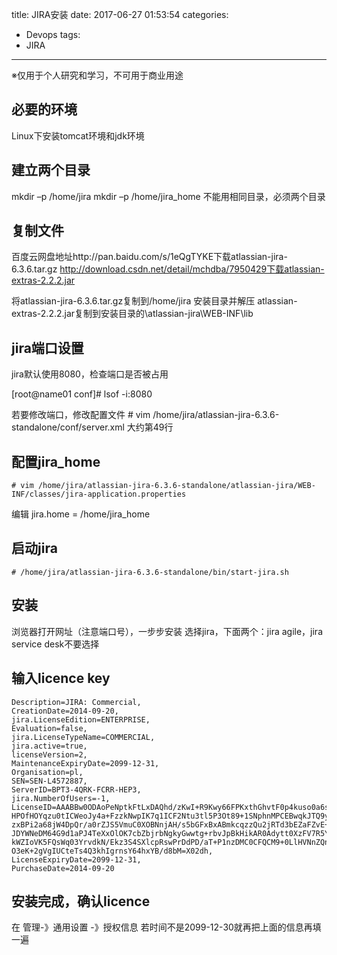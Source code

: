 title: JIRA安装
date: 2017-06-27 01:53:54
categories:
- Devops
tags:
- JIRA
---

※仅用于个人研究和学习，不可用于商业用途

## 必要的环境
Linux下安装tomcat环境和jdk环境

## 建立两个目录
mkdir –p /home/jira
mkdir –p /home/jira_home
不能用相同目录，必须两个目录

## 复制文件
百度云网盘地址http://pan.baidu.com/s/1eQgTYKE下载atlassian-jira-6.3.6.tar.gz
http://download.csdn.net/detail/mchdba/7950429下载atlassian-extras-2.2.2.jar

将atlassian-jira-6.3.6.tar.gz复制到/home/jira 安装目录并解压
atlassian-extras-2.2.2.jar复制到安装目录的\atlassian-jira\WEB-INF\lib

## jira端口设置
jira默认使用8080，检查端口是否被占用

[root@name01 conf]# lsof -i:8080

若要修改端口，修改配置文件
    # vim /home/jira/atlassian-jira-6.3.6-standalone/conf/server.xml
大约第49行

## 配置jira_home 
    # vim /home/jira/atlassian-jira-6.3.6-standalone/atlassian-jira/WEB-INF/classes/jira-application.properties
编辑
    jira.home = /home/jira_home

## 启动jira
    # /home/jira/atlassian-jira-6.3.6-standalone/bin/start-jira.sh

## 安装
浏览器打开网址（注意端口号），一步步安装
选择jira，下面两个：jira agile，jira service desk不要选择

## 输入licence key

```
Description=JIRA: Commercial,
CreationDate=2014-09-20,
jira.LicenseEdition=ENTERPRISE,
Evaluation=false,
jira.LicenseTypeName=COMMERCIAL,
jira.active=true,
licenseVersion=2,
MaintenanceExpiryDate=2099-12-31,
Organisation=pl,
SEN=SEN-L4572887,
ServerID=BPT3-4QRK-FCRR-HEP3,
jira.NumberOfUsers=-1,
LicenseID=AAABBw0ODAoPeNptkFtLxDAQhd/zKwI+R9Kwy66FPKxthGhvtF0p4kuso0a6sUwvuP/edissyj4MD
HPOfHOYqzu0tICWeoJy4a+FzzkNwpIK7q1ICF2Ntu3tl5P3Ot89+1SNphnMPCEBwqkJTQ9y9jN+w
zxBPi2a68jW4DpQr/a0rZJS5VmuC0XOBNnjAH/s5bGFxBxABmkcqzzQu2jRTd3bEZaFZvE+AnYzR
JDYWNeDM64G9d1aPJ4TeXxOlOK7cbZbjrbNgkyGwwtg+rbvJpBkHikAR0Adytt0XzFV7R5Y+qQzV
kWZIoVK5FQsWq03YrvdkN/Ekz3S4SXlcpRswPrDdPD/aT+P1nzDMC0CFQCM9+0LlHVNnZQnSTwuR
O3eK+2gVgIUCteTs4Q3khIgrnsY64hxYB/d8bM=X02dh,
LicenseExpiryDate=2099-12-31,
PurchaseDate=2014-09-20
```

## 安装完成，确认licence
在 管理-》通用设置 -》授权信息
若时间不是2099-12-30就再把上面的信息再填一遍

